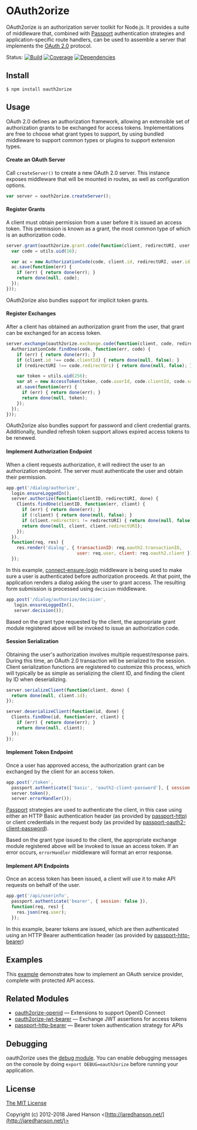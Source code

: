 # OAuth2orize

OAuth2orize is an authorization server toolkit for Node.js.  It provides a suite
of middleware that, combined with [Passport](http://passportjs.org/)
authentication strategies and application-specific route handlers, can be used
to assemble a server that implements the [OAuth 2.0](http://tools.ietf.org/html/rfc6749)
protocol.

Status:
[![Build](https://img.shields.io/travis/jaredhanson/oauth2orize.svg)](https://travis-ci.org/jaredhanson/oauth2orize)
[![Coverage](https://img.shields.io/coveralls/jaredhanson/oauth2orize.svg)](https://coveralls.io/r/jaredhanson/oauth2orize)
[![Dependencies](https://david-dm.org/ravihara/oauth2orize.svg)](https://david-dm.org/ravihara/oauth2orize)


## Install

    $ npm install oauth2orize

## Usage

OAuth 2.0 defines an authorization framework, allowing an extensible set of
authorization grants to be exchanged for access tokens.  Implementations are
free to choose what grant types to support, by using bundled middleware to
support common types or plugins to support extension types.

#### Create an OAuth Server

Call `createServer()` to create a new OAuth 2.0 server.  This instance exposes
middleware that will be mounted in routes, as well as configuration options.

```javascript
var server = oauth2orize.createServer();
```

#### Register Grants

A client must obtain permission from a user before it is issued an access token.
This permission is known as a grant, the most common type of which is an
authorization code.
```javascript
server.grant(oauth2orize.grant.code(function(client, redirectURI, user, ares, done) {
  var code = utils.uid(16);

  var ac = new AuthorizationCode(code, client.id, redirectURI, user.id, ares.scope);
  ac.save(function(err) {
    if (err) { return done(err); }
    return done(null, code);
  });
}));
```

OAuth2orize also bundles support for implicit token grants.

#### Register Exchanges

After a client has obtained an authorization grant from the user, that grant can
be exchanged for an access token.

```javascript
server.exchange(oauth2orize.exchange.code(function(client, code, redirectURI, done) {
  AuthorizationCode.findOne(code, function(err, code) {
    if (err) { return done(err); }
    if (client.id !== code.clientId) { return done(null, false); }
    if (redirectURI !== code.redirectUri) { return done(null, false); }

    var token = utils.uid(256);
    var at = new AccessToken(token, code.userId, code.clientId, code.scope);
    at.save(function(err) {
      if (err) { return done(err); }
      return done(null, token);
    });
  });
}));
```

OAuth2orize also bundles support for password and client credential grants.
Additionally, bundled refresh token support allows expired access tokens to be
renewed.

#### Implement Authorization Endpoint

When a client requests authorization, it will redirect the user to an
authorization endpoint.  The server must authenticate the user and obtain
their permission.

```javascript
app.get('/dialog/authorize',
  login.ensureLoggedIn(),
  server.authorize(function(clientID, redirectURI, done) {
    Clients.findOne(clientID, function(err, client) {
      if (err) { return done(err); }
      if (!client) { return done(null, false); }
      if (client.redirectUri != redirectURI) { return done(null, false); }
      return done(null, client, client.redirectURI);
    });
  }),
  function(req, res) {
    res.render('dialog', { transactionID: req.oauth2.transactionID,
                           user: req.user, client: req.oauth2.client });
  });
```

In this example, [connect-ensure-login](https://github.com/jaredhanson/connect-ensure-login)
middleware is being used to make sure a user is authenticated before
authorization proceeds.  At that point, the application renders a dialog
asking the user to grant access.  The resulting form submission is processed
using `decision` middleware.

```javascript
app.post('/dialog/authorize/decision',
   login.ensureLoggedIn(),
   server.decision());
```
       
Based on the grant type requested by the client, the appropriate grant
module registered above will be invoked to issue an authorization code.

#### Session Serialization

Obtaining the user's authorization involves multiple request/response pairs.
During this time, an OAuth 2.0 transaction will be serialized to the session.
Client serialization functions are registered to customize this process, which
will typically be as simple as serializing the client ID, and finding the client
by ID when deserializing.

```javascript
server.serializeClient(function(client, done) {
  return done(null, client.id);
});

server.deserializeClient(function(id, done) {
  Clients.findOne(id, function(err, client) {
    if (err) { return done(err); }
    return done(null, client);
  });
});
```

#### Implement Token Endpoint

Once a user has approved access, the authorization grant can be exchanged by the
client for an access token.

```javascript
app.post('/token',
  passport.authenticate(['basic', 'oauth2-client-password'], { session: false }),
  server.token(),
  server.errorHandler());
```

[Passport](http://passportjs.org/) strategies are used to authenticate the
client, in this case using either an HTTP Basic authentication header (as
provided by [passport-http](https://github.com/jaredhanson/passport-http)) or
client credentials in the request body (as provided by 
[passport-oauth2-client-password](https://github.com/jaredhanson/passport-oauth2-client-password)).

Based on the grant type issued to the client, the appropriate exchange module
registered above will be invoked to issue an access token.  If an error occurs,
`errorHandler` middleware will format an error response.

#### Implement API Endpoints

Once an access token has been issued, a client will use it to make API requests
on behalf of the user.
```javascript
app.get('/api/userinfo', 
  passport.authenticate('bearer', { session: false }),
  function(req, res) {
    res.json(req.user);
  });
```

In this example, bearer tokens are issued, which are then authenticated using
an HTTP Bearer authentication header (as provided by [passport-http-bearer](https://github.com/jaredhanson/passport-http-bearer))

## Examples

This [example](https://github.com/gerges-beshay/oauth2orize-examples) demonstrates
how to implement an OAuth service provider, complete with protected API access.

## Related Modules

- [oauth2orize-openid](https://github.com/jaredhanson/oauth2orize-openid) — Extensions to support OpenID Connect
- [oauth2orize-jwt-bearer](https://github.com/xtuple/oauth2orize-jwt-bearer) — Exchange JWT assertions for access tokens
- [passport-http-bearer](https://github.com/jaredhanson/passport-http-bearer) — Bearer token authentication strategy for APIs

## Debugging

oauth2orize uses the [debug module](https://www.npmjs.org/package/debug).  You can enable debugging messages on the console by doing ```export DEBUG=oauth2orize``` before running your application.

## License

[The MIT License](http://opensource.org/licenses/MIT)

Copyright (c) 2012-2018 Jared Hanson <[http://jaredhanson.net/](http://jaredhanson.net/)>
